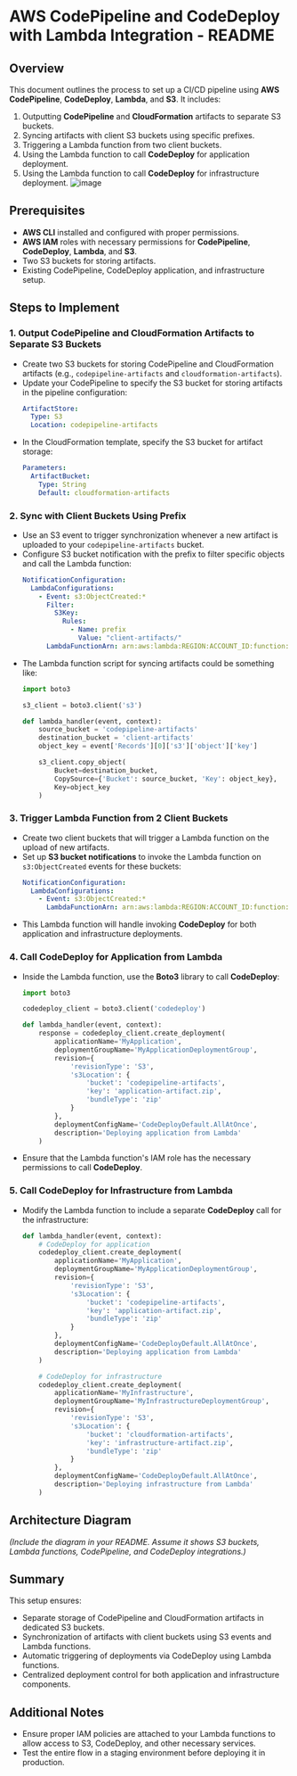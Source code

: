 # AWS CodePipeline and CodeDeploy with Lambda Integration - README

## Overview
This document outlines the process to set up a CI/CD pipeline using **AWS CodePipeline**, **CodeDeploy**, **Lambda**, and **S3**. It includes:
1. Outputting **CodePipeline** and **CloudFormation** artifacts to separate S3 buckets.
2. Syncing artifacts with client S3 buckets using specific prefixes.
3. Triggering a Lambda function from two client buckets.
4. Using the Lambda function to call **CodeDeploy** for application deployment.
5. Using the Lambda function to call **CodeDeploy** for infrastructure deployment.
![image](https://github.com/user-attachments/assets/6eb55658-2689-4272-b6d5-7694ba9b0285)

## Prerequisites
- **AWS CLI** installed and configured with proper permissions.
- **AWS IAM** roles with necessary permissions for **CodePipeline**, **CodeDeploy**, **Lambda**, and **S3**.
- Two S3 buckets for storing artifacts.
- Existing CodePipeline, CodeDeploy application, and infrastructure setup.

## Steps to Implement

### 1. Output CodePipeline and CloudFormation Artifacts to Separate S3 Buckets
- Create two S3 buckets for storing CodePipeline and CloudFormation artifacts (e.g., `codepipeline-artifacts` and `cloudformation-artifacts`).
- Update your CodePipeline to specify the S3 bucket for storing artifacts in the pipeline configuration:
  ```yaml
  ArtifactStore:
    Type: S3
    Location: codepipeline-artifacts
  ```
- In the CloudFormation template, specify the S3 bucket for artifact storage:
  ```yaml
  Parameters:
    ArtifactBucket:
      Type: String
      Default: cloudformation-artifacts
  ```

### 2. Sync with Client Buckets Using Prefix
- Use an S3 event to trigger synchronization whenever a new artifact is uploaded to your `codepipeline-artifacts` bucket.
- Configure S3 bucket notification with the prefix to filter specific objects and call the Lambda function:
  ```yaml
  NotificationConfiguration:
    LambdaConfigurations:
      - Event: s3:ObjectCreated:*
        Filter:
          S3Key:
            Rules:
              - Name: prefix
                Value: "client-artifacts/"
        LambdaFunctionArn: arn:aws:lambda:REGION:ACCOUNT_ID:function:SyncLambdaFunction
  ```
- The Lambda function script for syncing artifacts could be something like:
  ```python
  import boto3

  s3_client = boto3.client('s3')

  def lambda_handler(event, context):
      source_bucket = 'codepipeline-artifacts'
      destination_bucket = 'client-artifacts'
      object_key = event['Records'][0]['s3']['object']['key']

      s3_client.copy_object(
          Bucket=destination_bucket,
          CopySource={'Bucket': source_bucket, 'Key': object_key},
          Key=object_key
      )
  ```

### 3. Trigger Lambda Function from 2 Client Buckets
- Create two client buckets that will trigger a Lambda function on the upload of new artifacts.
- Set up **S3 bucket notifications** to invoke the Lambda function on `s3:ObjectCreated` events for these buckets:
  ```yaml
  NotificationConfiguration:
    LambdaConfigurations:
      - Event: s3:ObjectCreated:*
        LambdaFunctionArn: arn:aws:lambda:REGION:ACCOUNT_ID:function:DeployLambdaFunction
  ```
- This Lambda function will handle invoking **CodeDeploy** for both application and infrastructure deployments.

### 4. Call CodeDeploy for Application from Lambda
- Inside the Lambda function, use the **Boto3** library to call **CodeDeploy**:
  ```python
  import boto3

  codedeploy_client = boto3.client('codedeploy')

  def lambda_handler(event, context):
      response = codedeploy_client.create_deployment(
          applicationName='MyApplication',
          deploymentGroupName='MyApplicationDeploymentGroup',
          revision={
              'revisionType': 'S3',
              's3Location': {
                  'bucket': 'codepipeline-artifacts',
                  'key': 'application-artifact.zip',
                  'bundleType': 'zip'
              }
          },
          deploymentConfigName='CodeDeployDefault.AllAtOnce',
          description='Deploying application from Lambda'
      )
  ```
- Ensure that the Lambda function's IAM role has the necessary permissions to call **CodeDeploy**.

### 5. Call CodeDeploy for Infrastructure from Lambda
- Modify the Lambda function to include a separate **CodeDeploy** call for the infrastructure:
  ```python
  def lambda_handler(event, context):
      # CodeDeploy for application
      codedeploy_client.create_deployment(
          applicationName='MyApplication',
          deploymentGroupName='MyApplicationDeploymentGroup',
          revision={
              'revisionType': 'S3',
              's3Location': {
                  'bucket': 'codepipeline-artifacts',
                  'key': 'application-artifact.zip',
                  'bundleType': 'zip'
              }
          },
          deploymentConfigName='CodeDeployDefault.AllAtOnce',
          description='Deploying application from Lambda'
      )

      # CodeDeploy for infrastructure
      codedeploy_client.create_deployment(
          applicationName='MyInfrastructure',
          deploymentGroupName='MyInfrastructureDeploymentGroup',
          revision={
              'revisionType': 'S3',
              's3Location': {
                  'bucket': 'cloudformation-artifacts',
                  'key': 'infrastructure-artifact.zip',
                  'bundleType': 'zip'
              }
          },
          deploymentConfigName='CodeDeployDefault.AllAtOnce',
          description='Deploying infrastructure from Lambda'
      )
  ```

## Architecture Diagram
*(Include the diagram in your README. Assume it shows S3 buckets, Lambda functions, CodePipeline, and CodeDeploy integrations.)*

## Summary
This setup ensures:
- Separate storage of CodePipeline and CloudFormation artifacts in dedicated S3 buckets.
- Synchronization of artifacts with client buckets using S3 events and Lambda functions.
- Automatic triggering of deployments via CodeDeploy using Lambda functions.
- Centralized deployment control for both application and infrastructure components.

## Additional Notes
- Ensure proper IAM policies are attached to your Lambda functions to allow access to S3, CodeDeploy, and other necessary services.
- Test the entire flow in a staging environment before deploying it in production.
